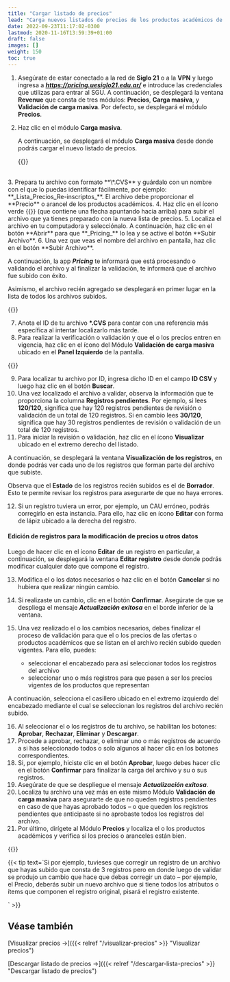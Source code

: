 ```yaml
---
title: "Cargar listado de precios"
lead: "Carga nuevos listados de precios de los productos académicos de la universidad Siglo 21 de una forma rápida y simple."
date: 2022-09-23T11:17:02-0300
lastmod: 2020-11-16T13:59:39+01:00
draft: false
images: []
weight: 150
toc: true
---
```



1. Asegúrate de estar conectado a la red de **Siglo 21** o a la **VPN** y luego ingresa a **_https://pricing.uesiglo21.edu.ar/_** e introduce las credenciales que utilizas para entrar al SGU. A continuación, se desplegará la ventana **Revenue** que consta de tres módulos: **Precios**, **Carga masiva**, y **Validación de carga masiva**. Por defecto, se desplegará el módulo **Precios**.
2. Haz clic en el módulo **Carga masiva**.

    A continuación, se desplegará el módulo **Carga masiva** desde donde podrás cargar el nuevo listado de precios.

    {{<note text="El módulo <b>Carga masiva</b> consta de un sector desde donde se subirá el nuevo archivo con la lista de precios, y en la parte inferior de la pantalla, de un listado que muestra todas las listas de precios subidas hasta la fecha.">}}
<br>
3. Prepara tu archivo con formato **\*.CVS** y guárdalo con un nombre con el que lo puedas identificar fácilmente, por ejemplo: **_Lista_Precios_Re-inscriptos_**. El archivo debe proporcionar el **Precio** o arancel de los productos académicos.
4. Haz clic en el ícono verde {{<inline-icon image="baseline_arrow_upward_black_24dp.png" alt="arrow icon">}} (que contiene una flecha apuntando hacia arriba) para subir el archivo que ya tienes preparado con la nueva lista de precios.
5. Localiza el archivo en tu computadora y selecciónalo. A continuación, haz clic en el botón **Abrir** para que **_Pricing_** lo lea y se active el botón **Subir Archivo**.
6. Una vez que veas el nombre del archivo en pantalla, haz clic en el botón **Subir Archivo**.

A continuación, la app **_Pricing_** te informará que está procesando o validando el archivo y al finalizar la validación, te informará que el archivo fue subido con éxito.

Asimismo, el archivo recién agregado se desplegará en primer lugar en la lista de todos los archivos subidos.

{{<warning text="Como medida de seguridad, la app <b><i>Pricing</i></b> requiere que realices una verificación o validación del contenido del archivo recién subido. Es por esto que el <b><i>precio recién cargado aún no está vigente</i></b>.">}}
</b>

7. Anota el ID de tu archivo **\*.CVS** para contar con una referencia más específica al intentar localizarlo más tarde.
8. Para realizar la verificación o validación y que el o los precios entren en vigencia, haz clic en el ícono del Módulo **Validación de carga masiva** ubicado en el **Panel Izquierdo** de la pantalla.

{{<note text="Como existe la posibilidad de que se hayan subido muchos otros archivos entre el instante que subiste tu archivo y el momento en que lo valides, la app <b><i>Pricing</i></b> te permite buscarlo por ID, por nombre de archivo o parte del nombre del archivo, o por la <b>Fecha inicio</b>, es decir por la fecha de entrada en vigencia del nuevo precio.">}}

9. Para localizar tu archivo por ID, ingresa dicho ID en el campo **ID CSV** y luego haz clic en el botón **Buscar**.
10. Una vez localizado el archivo a validar, observa la información que te proporciona la columna **Registros pendientes**. Por ejemplo, si lees **120/120**, significa que hay 120 registros pendientes de revisión o validación de un total de 120 registros. Si en cambio lees **30/120**, significa que hay 30 registros pendientes de revisión o validación de un total de 120 registros.
11. Para iniciar la revisión o validación, haz clic en el ícono **Visualizar** ubicado en el extremo derecho del listado.

A continuación, se desplegará la ventana **Visualización de los registros**, en donde podrás ver cada uno de los registros que forman parte del archivo que subiste.

Observa que el **Estado** de los registros recién subidos es el de **Borrador**. Esto te permite revisar los registros para asegurarte de que no haya errores.

12. Si un registro tuviera un error, por ejemplo, un CAU erróneo, podrás corregirlo en esta instancia. Para ello, haz clic en ícono **Editar** con forma de lápiz ubicado a la derecha del registro.

#### Edición de registros para la modificación de precios u otros datos

Luego de hacer clic en el ícono **Editar** de un registro en particular, a continuación, se desplegará la ventana **Editar registro** desde donde podrás modificar cualquier dato que compone el registro.

13. Modifica el o los datos necesarios o haz clic en el botón **Cancelar** si no hubiera que realizar ningún cambio.
14. Si realizaste un cambio, clic en el botón **Confirmar**. Asegúrate de que se despliega el mensaje **_Actualización exitosa_** en el borde inferior de la ventana.
15. Una vez realizado el o los cambios necesarios, debes finalizar el proceso de validación para que el o los precios de las ofertas o productos académicos que se listan en el archivo recién subido queden vigentes. Para ello, puedes:

    - seleccionar el encabezado para así seleccionar todos los registros del archivo
    - seleccionar uno o más registros para que pasen a ser los precios vigentes de los productos que representan

A continuación, selecciona el casillero ubicado en el extremo izquierdo del encabezado mediante el cual se seleccionan los registros del archivo recién subido.

16. Al seleccionar el o los registros de tu archivo, se habilitan los botones: **Aprobar**, **Rechazar**, **Eliminar** y **Descargar**.
17. Procede a aprobar, rechazar, o eliminar uno o más registros de acuerdo a si has seleccionado todos o solo algunos al hacer clic en los botones correspondientes.
18. Si, por ejemplo, hiciste clic en el botón **Aprobar**, luego debes hacer clic en el botón **Confirmar** para finalizar la carga del archivo y su o sus registros.
19. Asegúrate de que se despliegue el mensaje **_Actualización exitosa_**.
20. Localiza tu archivo una vez más en este mismo Módulo **Validación de carga masiva** para asegurarte de que no queden registros pendientes en caso de que hayas aprobado todos – o que queden los registros pendientes que anticipaste si no aprobaste todos los registros del archivo.
21. Por último, dirígete al Módulo **Precios** y localiza el o los productos académicos y verifica si los precios o aranceles están bien.

{{<warning text="Una vez validado, un registro <b>no</b> podrá ser modificado. Si un precio no es el que se subió en un archivo determinado, lo que debes hacer es subir un nuevo archivo con los datos correspondientes a una oferta o producto académico que reemplazará el precio actual.">}}
</b>

{{< tip text=`Si por ejemplo, tuvieses que corregir un registro de un archivo que hayas subido que consta de 3 registros pero en donde luego de validar se produjo un cambio que hace que debas corregir un dato – por ejemplo, el Precio, deberás subir un nuevo archivo que si tiene todos los atributos o ítems que componen el registro original, pisará el registro existente.

` >}}
<br>


## Véase también

[Visualizar precios →]({{< relref "/visualizar-precios" >}} "Visualizar precios")

[Descargar listado de precios →]({{< relref "/descargar-lista-precios" >}} "Descargar listado de precios")